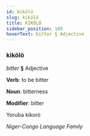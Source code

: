 ```yaml
---
id: kikölö
slug: kikölö
title: KİKÖLÖ
sidebar_position: 189
hoverText: bitter § Adjective
---
```


### kikölö

*bitter* **§** Adjective

**Verb**: to be bitter

**Noun**: bitterness

**Modifier**: bitter

Yoruba kikorò 

*Niger-Congo Language Family*
